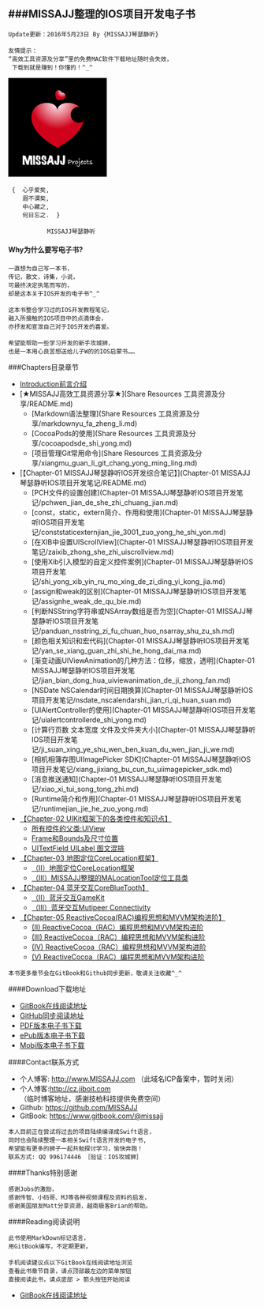 ###MISSAJJ整理的IOS项目开发电子书
---
```objc
Update更新：2016年5月23日 By {MISSAJJ琴瑟静听} 

友情提示：
“高效工具资源及分享”里的免费MAC软件下载地址随时会失效，
 下载到就是赚到！你懂的！^_^
```

 ![image](MISSAJJHeartProject_200.png)

```objc
 {  心乎爱矣, 
    遐不谓矣,
    中心藏之, 
    何日忘之.  }
           
           MISSAJJ琴瑟静听 
 ```
#### Why为什么要写电子书? 
 

```objc
一直想为自己写一本书，
传记，散文，诗集，小说，
可最终决定执笔而写的，
却是这本关于IOS开发的电子书^_^

这本书整合学习过的IOS开发教程笔记，
融入所接触的IOS项目中的点滴体会，
亦抒发和宣泄自己对于IOS开发的喜爱。

希望能帮助一些学习开发的新手攻城狮，
也是一本用心良苦想送给儿子W的的IOS启蒙书……
```  


###Chapters目录章节 


* [Introduction前言介绍](README.md)
* [★MISSAJJ高效工具资源分享★](Share Resources 工具资源及分享/README.md)
   * [Markdown语法整理](Share Resources 工具资源及分享/markdownyu_fa_zheng_li.md)
   * [CocoaPods的使用](Share Resources 工具资源及分享/cocoapodsde_shi_yong.md)
   * [项目管理Git常用命令](Share Resources 工具资源及分享/xiangmu_guan_li_git_chang_yong_ming_ling.md)
* [【Chapter-01  MISSAJJ琴瑟静听IOS开发综合笔记】](Chapter-01 MISSAJJ琴瑟静听IOS项目开发笔记/README.md)
   * [PCH文件的设置创建](Chapter-01 MISSAJJ琴瑟静听IOS项目开发笔记/pchwen_jian_de_she_zhi_chuang_jian.md)
   * [const，static，extern简介、作用和使用](Chapter-01 MISSAJJ琴瑟静听IOS项目开发笔记/conststaticexternjian_jie_3001_zuo_yong_he_shi_yon.md)
   * [在XIB中设置UIScrollView](Chapter-01 MISSAJJ琴瑟静听IOS项目开发笔记/zaixib_zhong_she_zhi_uiscrollview.md)
   * [使用Xib引入模型的自定义控件案例](Chapter-01 MISSAJJ琴瑟静听IOS项目开发笔记/shi_yong_xib_yin_ru_mo_xing_de_zi_ding_yi_kong_jia.md)
   * [assign和weak的区别](Chapter-01 MISSAJJ琴瑟静听IOS项目开发笔记/assignhe_weak_de_qu_bie.md)
   * [判断NSString字符串或NSArray数组是否为空](Chapter-01 MISSAJJ琴瑟静听IOS项目开发笔记/panduan_nsstring_zi_fu_chuan_huo_nsarray_shu_zu_sh.md)
   * [颜色相关知识和宏代码](Chapter-01 MISSAJJ琴瑟静听IOS项目开发笔记/yan_se_xiang_guan_zhi_shi_he_hong_dai_ma.md)
   * [渐变动画UIViewAnimation的几种方法：位移，缩放，透明](Chapter-01 MISSAJJ琴瑟静听IOS项目开发笔记/jian_bian_dong_hua_uiviewanimation_de_ji_zhong_fan.md)
   * [NSDate NSCalendar时间日期换算](Chapter-01 MISSAJJ琴瑟静听IOS项目开发笔记/nsdate_nscalendarshi_jian_ri_qi_huan_suan.md)
   * [UIAlertController的使用](Chapter-01 MISSAJJ琴瑟静听IOS项目开发笔记/uialertcontrollerde_shi_yong.md)
   * [计算行页数 文本宽度 文件及文件夹大小](Chapter-01 MISSAJJ琴瑟静听IOS项目开发笔记/ji_suan_xing_ye_shu_wen_ben_kuan_du_wen_jian_ji_we.md)
   * [相机相簿存图UIImagePicker SDK](Chapter-01 MISSAJJ琴瑟静听IOS项目开发笔记/xiang_jixiang_bu_cun_tu_uiimagepicker_sdk.md)
   * [消息推送通知](Chapter-01 MISSAJJ琴瑟静听IOS项目开发笔记/xiao_xi_tui_song_tong_zhi.md)
   * [Runtime简介和作用](Chapter-01 MISSAJJ琴瑟静听IOS项目开发笔记/runtimejian_jie_he_zuo_yong.md)
* [【Chapter-02  UIKit框架下的各类控件和知识点】](UIKit框架下的各类控件和知识点/README.md)
   * [所有控件的父类:UIView](UIKit框架下的各类控件和知识点/suo_you_kong_jian_de_fu_7c7b3a_uiview.md)
   * [Frame和Bounds及尺寸位置](UIKit框架下的各类控件和知识点/framehe_bounds_ji_chi_cun_wei_zhi.md)
   * [UITextField UILabel 图文混排](UIKit框架下的各类控件和知识点/uitextfield_uilabel_tu_wen_hun_pai.md)
* [【Chapter-03 地图定位CoreLocation框架】](地图定位CoreLocation框架/README.md)
   * [（II）地图定位CoreLocation框架](地图定位CoreLocation框架/iiff09ditu_ding_wei_corelocation_kuang_jia.md)
   * [（III）MISSAJJ整理的MALocationTool定位工具类](地图定位CoreLocation框架/iiimissajjzheng_li_de_malocationtool_ding_wei_gong.md)
* [【Chapter-04 蓝牙交互CoreBlueTooth】](蓝牙交互CoreBlueTooth/README.md)
   * [（II）蓝牙交互GameKit](蓝牙交互CoreBlueTooth/iiff09_lan_ya_jiao_hu_gamekit.md)
   * [（III）蓝牙交互Mutipeer Connectivity](蓝牙交互CoreBlueTooth/iiiff09_lan_ya_jiaohu_mutipeer_connectivity.md)
* [【Chapter-05 ReactiveCocoa(RAC)编程思想和MVVM架构进阶】](ReactiveCocoa（RAC）编程思想和MVVM架构进阶/README.md)
   * [(II)  ReactiveCocoa（RAC）编程思想和MVVM架构进阶](ReactiveCocoa（RAC）编程思想和MVVM架构进阶/ii_reactivecocoa_racff09_bian_cheng_si_xiang_he_mv.md)
   * [(III)  ReactiveCocoa（RAC）编程思想和MVVM架构进阶](ReactiveCocoa（RAC）编程思想和MVVM架构进阶/iii_reactivecocoa_racff09_bian_cheng_si_xiang_he_m.md)
   * [(IV)  ReactiveCocoa（RAC）编程思想和MVVM架构进阶](ReactiveCocoa（RAC）编程思想和MVVM架构进阶/iv_reactivecocoa_racff09_bian_cheng_si_xiang_he_mv.md)
   * [(V) ReactiveCocoa（RAC）编程思想和MVVM架构进阶](ReactiveCocoa（RAC）编程思想和MVVM架构进阶/v_reactivecocoaracff09_bian_cheng_si_xiang_he_mvvm.md)




```
本书更多章节会在GitBook和Github同步更新，敬请关注收藏^_^
```
####Download下载地址
 
* [GitBook在线阅读地址](https://missajj.gitbooks.io/missajj_iosdevelopment_gitbook/content/)
* [GitHub同步阅读地址](https://github.com/MISSAJJ/MISSAJJ_IOS_DEVELOPMENT_BOOK)
* [PDF版本电子书下载](https://www.gitbook.com/download/pdf/book/missajj/missajj_iosdevelopment_gitbook)
* [ePub版本电子书下载](https://www.gitbook.com/download/epub/book/missajj/missajj_iosdevelopment_gitbook)
* [Mobi版本电子书下载](https://www.gitbook.com/download/mobi/book/missajj/missajj_iosdevelopment_gitbook)
 
####Contact联系方式
 
- 个人博客: http://www.MISSAJJ.com （此域名ICP备案中，暂时关闭）
- 个人博客:http://cz.jiboit.com （临时博客地址，感谢技柏科技提供免费空间）
- Github: https://github.com/MISSAJJ
- GitBook: https://www.gitbook.com/@missajj

```objc 
本人目前正在尝试将过去的项目陆续编译成Swift语言，
同时也会陆续整理一本相关Swift语言开发的电子书, 
希望能有更多的狮子一起共勉探讨学习，愉快奔跑！ 
联系方式: QQ 996174446 ［验证：IOS攻城狮］
``` 
####Thanks特别感谢 
  
```objc
感谢Jobs的激励，
感谢传智、小码哥、MJ等各种视频课程及资料的启发，
感谢美国朋友Matt分享资源，越南极客Brian的帮助。
```
####Reading阅读说明  

```objc
此书使用MarkDown标记语言，
用GitBook编写，不定期更新。

手机阅读建议点以下GitBook在线阅读地址浏览
查看此书章节目录，请点顶部最左边的菜单按钮
直接阅读此书，请点底部 > 箭头按钮开始阅读
```
 * [GitBook在线阅读地址](https://missajj.gitbooks.io/missajj_iosdevelopment_gitbook/content/)